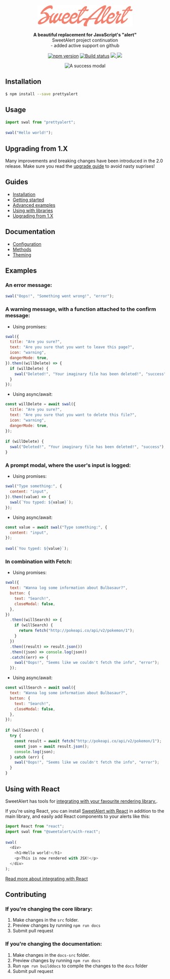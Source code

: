 <p align="center">
  <a href="https://prettyalertjs.github.io">
    <img alt="PrettyAlert" src="https://raw.githubusercontent.com/t4t5/sweetalert/e3c2085473a0eb5a6b022e43eb22e746380bb955/assets/logotype.png" width="300">
  </a>
</p>

<p align="center">
  <b>
    A beautiful replacement for JavaScript's "alert"
  </b>
  <br/>
  <span align="center">
    SweetAlert project continuation
    <br/>
      - added active support on github
  </span>
</p>

<p align="center">
  <a href="https://www.npmjs.com/package/prettyalert"><img src="https://img.shields.io/npm/v/prettyalert?style=flat-square" alt="npm version"></a>
  <a href="https://www.npmjs.com/package/prettyalert"><img src="https://img.shields.io/github/checks-status/CKurisu/PrettyAlert-JS/v1.0.1?style=flat-square" alt="Build status" /></a>
  <a href="https://www.npmjs.com/package/prettyalert">
    <img src="https://img.shields.io/npm/dw/prettyalert?style=flat-square" />
  </a>
  <a href="https://github.com/CKurisu/PrettyAlert-JS/blob/master/LICENSE.md">
    <img src="https://img.shields.io/npm/l/prettyalert?style=flat-square" />
  </a> 
  <!-- <a href="#backers" alt="sponsors on Open Collective"><img src="https://opencollective.com/SweetAlert/backers/badge.svg" /></a> <a href="#sponsors" alt="Sponsors on Open Collective"><img src="https://opencollective.com/SweetAlert/sponsors/badge.svg" /></a> -->
</p>

<p align="center">
  <img alt="A success modal" src="https://raw.githubusercontent.com/t4t5/sweetalert/e3c2085473a0eb5a6b022e43eb22e746380bb955/assets/swal.gif">
</p>

## Installation

```bash
$ npm install --save prettyalert
```

## Usage

```javascript
import swal from "prettyalert";

swal("Hello world!");
```

## Upgrading from 1.X

Many improvements and breaking changes have been introduced in the 2.0 release. Make sure you read the [upgrade guide](https://prettyalertjs.github.io/guides/#upgrading-from-1x) to avoid nasty suprises!

## Guides

- [Installation](https://prettyalertjs.github.io/guides/#installation)
- [Getting started](https://prettyalertjs.github.io/guides/#getting-started)
- [Advanced examples](https://prettyalertjs.github.io/guides/#advanced-examples)
- [Using with libraries](https://prettyalertjs.github.io/guides/#using-with-libraries)
- [Upgrading from 1.X](https://prettyalertjs.github.io/guides/#upgrading-from-1x)

## Documentation

- [Configuration](https://prettyalertjs.github.io/docs/#configuration)
- [Methods](https://prettyalertjs.github.io/docs/#methods)
- [Theming](https://prettyalertjs.github.io/docs/#theming)

## Examples

### An error message:

```javascript
swal("Oops!", "Something went wrong!", "error");
```

### A warning message, with a function attached to the confirm message:

- Using promises:

```javascript
swal({
  title: "Are you sure?",
  text: "Are you sure that you want to leave this page?",
  icon: "warning",
  dangerMode: true,
}).then((willDelete) => {
  if (willDelete) {
    swal("Deleted!", "Your imaginary file has been deleted!", "success");
  }
});
```

- Using async/await:

```javascript
const willDelete = await swal({
  title: "Are you sure?",
  text: "Are you sure that you want to delete this file?",
  icon: "warning",
  dangerMode: true,
});

if (willDelete) {
  swal("Deleted!", "Your imaginary file has been deleted!", "success");
}
```

### A prompt modal, where the user's input is logged:

- Using promises:

```javascript
swal("Type something:", {
  content: "input",
}).then((value) => {
  swal(`You typed: ${value}`);
});
```

- Using async/await:

```javascript
const value = await swal("Type something:", {
  content: "input",
});

swal(`You typed: ${value}`);
```

### In combination with Fetch:

- Using promises:

```javascript
swal({
  text: "Wanna log some information about Bulbasaur?",
  button: {
    text: "Search!",
    closeModal: false,
  },
})
  .then((willSearch) => {
    if (willSearch) {
      return fetch("http://pokeapi.co/api/v2/pokemon/1");
    }
  })
  .then((result) => result.json())
  .then((json) => console.log(json))
  .catch((err) => {
    swal("Oops!", "Seems like we couldn't fetch the info", "error");
  });
```

- Using async/await:

```javascript
const willSearch = await swal({
  text: "Wanna log some information about Bulbasaur?",
  button: {
    text: "Search!",
    closeModal: false,
  },
});

if (willSearch) {
  try {
    const result = await fetch("http://pokeapi.co/api/v2/pokemon/1");
    const json = await result.json();
    console.log(json);
  } catch (err) {
    swal("Oops!", "Seems like we couldn't fetch the info", "error");
  }
}
```

## Using with React

SweetAlert has tools for [integrating with your favourite rendering library.](https://prettyalertjs.github.io/guides/#using-with-libraries).

If you're using React, you can install [SweetAlert with React](https://www.npmjs.com/package/@sweetalert/with-react) in addition to the main library, and easily add React components to your alerts like this:

```javascript
import React from "react";
import swal from "@sweetalert/with-react";

swal(
  <div>
    <h1>Hello world!</h1>
    <p>This is now rendered with JSX!</p>
  </div>
);
```

[Read more about integrating with React](https://prettyalertjs.github.io/guides/#using-react)

## Contributing

### If you're changing the core library:

1. Make changes in the `src` folder.
2. Preview changes by running `npm run docs`
3. Submit pull request

### If you're changing the documentation:

1. Make changes in the `docs-src` folder.
2. Preview changes by running `npm run docs`
3. Run `npm run builddocs` to compile the changes to the `docs` folder
4. Submit pull request

<!-- ## Contributors

This project exists thanks to all the people who contribute. [[Contribute](https://github.com/t4t5/sweetalert#contributing)].
<a href="https://github.com/t4t5/sweetalert/graphs/contributors"><img src="https://opencollective.com/SweetAlert/contributors.svg?width=890&button=false" /></a>

## Backers

Thank you to all our backers! 🙏 [[Become a backer](https://opencollective.com/SweetAlert#backer)]

<a href="https://opencollective.com/SweetAlert#backers" target="_blank"><img src="https://opencollective.com/SweetAlert/backers.svg?width=890"></a>

## Sponsors

Support this project by becoming a sponsor. Your logo will show up here with a link to your website. [[Become a sponsor](https://opencollective.com/SweetAlert#sponsor)]

<a href="https://opencollective.com/SweetAlert/sponsor/0/website" target="_blank"><img src="https://opencollective.com/SweetAlert/sponsor/0/avatar.svg"></a>
<a href="https://opencollective.com/SweetAlert/sponsor/1/website" target="_blank"><img src="https://opencollective.com/SweetAlert/sponsor/1/avatar.svg"></a>
<a href="https://opencollective.com/SweetAlert/sponsor/2/website" target="_blank"><img src="https://opencollective.com/SweetAlert/sponsor/2/avatar.svg"></a>
<a href="https://opencollective.com/SweetAlert/sponsor/3/website" target="_blank"><img src="https://opencollective.com/SweetAlert/sponsor/3/avatar.svg"></a>
<a href="https://opencollective.com/SweetAlert/sponsor/4/website" target="_blank"><img src="https://opencollective.com/SweetAlert/sponsor/4/avatar.svg"></a>
<a href="https://opencollective.com/SweetAlert/sponsor/5/website" target="_blank"><img src="https://opencollective.com/SweetAlert/sponsor/5/avatar.svg"></a>
<a href="https://opencollective.com/SweetAlert/sponsor/6/website" target="_blank"><img src="https://opencollective.com/SweetAlert/sponsor/6/avatar.svg"></a>
<a href="https://opencollective.com/SweetAlert/sponsor/7/website" target="_blank"><img src="https://opencollective.com/SweetAlert/sponsor/7/avatar.svg"></a>
<a href="https://opencollective.com/SweetAlert/sponsor/8/website" target="_blank"><img src="https://opencollective.com/SweetAlert/sponsor/8/avatar.svg"></a>
<a href="https://opencollective.com/SweetAlert/sponsor/9/website" target="_blank"><img src="https://opencollective.com/SweetAlert/sponsor/9/avatar.svg"></a> -->
